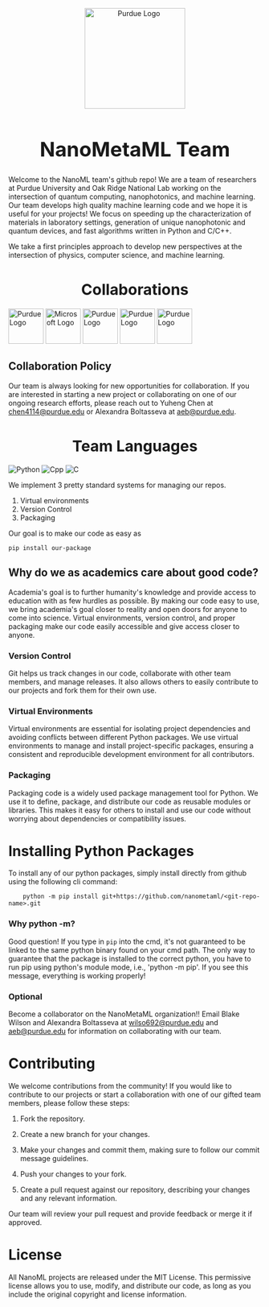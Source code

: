 <p align=center>
<picture><img src="https://upload.wikimedia.org/wikipedia/commons/thumb/3/35/Purdue_Boilermakers_logo.svg/1200px-Purdue_Boilermakers_logo.svg.png" alt="Purdue Logo" width=200></picture>
</p>
<h1 style="font-size:40px;" align=center>
NanoMetaML Team 
</h1>

Welcome to the NanoML team's github repo! We are a team of researchers at Purdue University and Oak Ridge National Lab working on the intersection of quantum computing, nanophotonics, and machine learning.
Our team develops high quality machine learning code and we hope it is useful for your projects!
We focus on speeding up the characterization of materials in laboratory settings, generation of unique nanophotonic and quantum devices, and fast algorithms written in Python and C/C++.  

We take a first principles approach to develop new perspectives at the intersection of physics, computer science, and machine learning.

<h1 style="font-size:30px;" align=center>
Collaborations 
</h1>

<picture><img src="https://techcrunch.com/wp-content/uploads/2021/11/QuEra-Computing-Inc.-logo-black.png?w=300" alt="Purdue Logo" height=70></picture>
<picture><img src="https://upload.wikimedia.org/wikipedia/commons/thumb/9/96/Microsoft_logo_%282012%29.svg/512px-Microsoft_logo_%282012%29.svg.png" alt="Microsoft Logo" height=70></picture>
<picture><img src="https://www.ornl.gov/sites/default/files/styles/large/public/2020-08/QSCLogo_Color_H%5B1%5D.jpg" alt="Purdue Logo" height=70></picture>
<picture><img src="https://1000logos.net/wp-content/uploads/2017/02/Harvard-Logo.png" alt="Purdue Logo" height=70></picture>
<picture><img src="https://tnadvancedenergy.com/site/wp-content/uploads/2015/10/Logo_ORNL-1.png" alt="Purdue Logo" height=70></picture>

## Collaboration Policy

Our team is always looking for new opportunities for collaboration. If you are interested in starting a new project or collaborating on one of our ongoing research efforts, please reach out to Yuheng Chen at chen4114@purdue.edu or Alexandra Boltasseva at aeb@purdue.edu.

<h1 style="font-size:30px;" align=center>
Team Languages 
</h1>

![Python](https://img.shields.io/badge/-Python-cfb991?logo=python&logoColor=white&style=for-the-badge)
![Cpp](https://img.shields.io/badge/-C++-cfb991?logo=cplusplus&logoColor=white&style=for-the-badge)
![C](https://img.shields.io/badge/-C-cfb991?logo=c&logoColor=white&style=for-the-badge)


We implement 3 pretty standard systems for managing our repos.

1. Virtual environments
2. Version Control
3. Packaging

Our goal is to make our code as easy as

    pip install our-package


## Why do we as academics care about good code?

Academia's goal is to further humanity's knowledge and provide access to education with as few hurdles as possible. By making our code easy to use, we bring academia's goal closer to reality and open doors for anyone to come into science. Virtual environments, version control, and proper packaging make our code easily accessible and give access closer to anyone.

### Version Control

Git helps us track changes in our code, collaborate with other team members, and manage releases. It also allows others to easily contribute to our projects and fork them for their own use.

### Virtual Environments

Virtual environments are essential for isolating project dependencies and avoiding conflicts between different Python packages. We use virtual environments to manage and install project-specific packages, ensuring a consistent and reproducible development environment for all contributors.

### Packaging

Packaging code is a widely used package management tool for Python. We use it to define, package, and distribute our code as reusable modules or libraries. This makes it easy for others to install and use our code without worrying about dependencies or compatibility issues.

# Installing Python Packages

To install any of our python packages, simply install directly from github using the following cli command:

        python -m pip install git+https://github.com/nanometaml/<git-repo-name>.git

### Why python -m? 
Good question! If you type in `pip` into the cmd, it's not guaranteed to be linked to the same python binary found on your cmd path. The only way to guarantee that the package is installed to the correct python, you have to run pip using python's module mode, i.e., 'python -m pip'.
If you see this message, everything is working properly!

### Optional

Become a collaborator on the NanoMetaML organization!!
Email Blake Wilson and Alexandra Boltasseva at wilso692@purdue.edu and aeb@purdue.edu for information on collaborating with our team.

# Contributing

We welcome contributions from the community! If you would like to contribute to our projects or start a collaboration with one of our gifted team members, please follow these steps:

1. Fork the repository.

2. Create a new branch for your changes.

3. Make your changes and commit them, making sure to follow our commit message guidelines.

4. Push your changes to your fork.

5. Create a pull request against our repository, describing your changes and any relevant information.

Our team will review your pull request and provide feedback or merge it if approved.

# License

All NanoML projects are released under the MIT License. This permissive license allows you to use, modify, and distribute our code, as long as you include the original copyright and license information.
